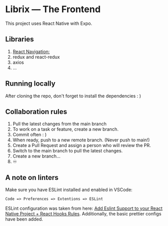 # Librix — The Frontend

This project uses React Native with Expo.

## Libraries

1. [React Navigation:](https://reactnavigation.org/)
2. redux and react-redux
3. axios
4. ...

## Running locally

After cloning the repo, don't forget to install the dependencies : )

## Collaboration rules

1. Pull the latest changes from the main branch
2. To work on a task or feature, create a new branch.
3. Commit often : )
4. When ready, push to a new remote branch. (Never push to main!)
5. Create a Pull Request and assign a person who will review the PR.
6. Switch to the main branch to pull the latest changes.
7. Create a new branch...
8. :infinity:

## A note on linters

Make sure you have ESLint installed and enabled in VSCode:

`Code => Preferences => Extentions => ESLint`

ESLint configuration was taken from here: [Add Eslint Support to your React Native Project + React Hooks Rules](https://medium.com/swlh/add-eslint-support-to-your-react-native-project-with-react-hooks-1bbac3fac25d). Additionally, the basic prettier configs have been added.
